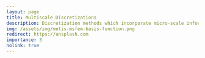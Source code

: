 ```yaml
---
layout: page
title: Multiscale Discretizations
description: Discretization methods which incorporate micro-scale information into a macro-scale discretization.
img: /assets/img/metis-msfem-basis-function.png
redirect: https://unsplash.com
importance: 3
nolink: true
---
```


